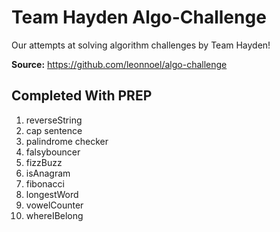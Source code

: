# Team Hayden Algo-Challenge

Our attempts at solving algorithm challenges by Team Hayden!

**Source:** https://github.com/leonnoel/algo-challenge

## Completed With PREP

1. reverseString
2. cap sentence
3. palindrome checker
4. falsybouncer
5. fizzBuzz
6. isAnagram
7. fibonacci
8. longestWord
9. vowelCounter
10. whereIBelong
